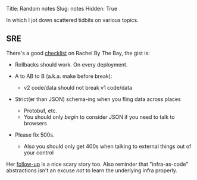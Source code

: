 Title: Random notes
Slug: notes
Hidden: True


In which I jot down scattered tidbits on various topics.

## SRE

There's a good [checklist](http://rachelbythebay.com/w/2019/07/21/reliability/)
on Rachel By The Bay, the gist is:

- Rollbacks should work. On every deployment.

- A to AB to B (a.k.a. make before break):
    + v2 code/data should not break v1 code/data

- Strict(er than JSON) schema-ing when you fling data across places
    + Protobuf, etc.
    + You should only _begin_ to consider JSON if you need to talk to browsers

- Please fix 500s.
    + Also you should only get 400s when talking to external things out of your control

Her [follow-up](http://rachelbythebay.com/w/2019/10/05/nxdomain/) is a nice
scary story too. Also reminder that "infra-as-code" abstractions isn't an
excuse _not_ to learn the underlying infra properly.
